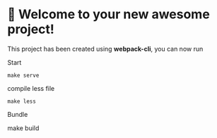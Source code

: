 # 🚀 Welcome to your new awesome project!

This project has been created using **webpack-cli**, you can now run

Start 

```
make serve
```

compile less file

```
make less
```
Bundle

make build

